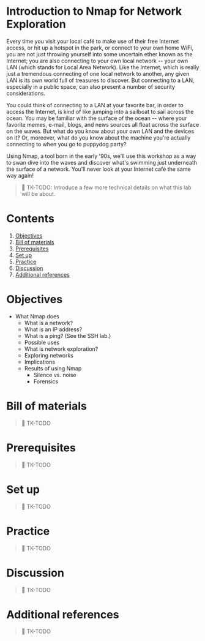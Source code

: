 # Introduction to Nmap for Network Exploration

Every time you visit your local café to make use of their free Internet access, or hit up a hotspot in the park, or connect to your own home WiFi, you are not just throwing yourself into some uncertain ether known as the Internet; you are also connecting to your own local network -- your own LAN (which stands for Local Area Network). Like the Internet, which is really just a tremendous connecting of one local network to another, any given LAN is its own world full of treasures to discover. But connecting to a LAN, especially in a public space, can also present a number of security considerations.

You could think of connecting to a LAN at your favorite bar, in order to access the Internet, is kind of like jumping into a sailboat to sail across the ocean. You may be familiar with the surface of the ocean -- where your favorite memes, e-mail, blogs, and news sources all float across the surface on the waves. But what do you know about your own LAN and the devices on it? Or, moreover, what do you know about the machine you're actually connecting to when you go to puppydog.party?

Using Nmap, a tool born in the early '90s, we'll use this workshop as a way to swan dive into the waves and discover what's swimming just underneath the surface of a network. You'll never look at your Internet café the same way again!

> :construction: TK-TODO: Introduce a few more technical details on what this lab will be about.

# Contents

1. [Objectives](#objectives)
1. [Bill of materials](#bill-of-materials)
1. [Prerequisites](#prerequisites)
1. [Set up](#set-up)
1. [Practice](#practice)
1. [Discussion](#discussion)
1. [Additional references](#additional-references)

# Objectives

* What Nmap does
  * What is a network?
  * What is an IP address?
  * What is a ping?
    (See the SSH lab.)
  * Possible uses
  * What is network exploration?
  * Exploring networks
  * Implications
  * Results of using Nmap
    * Silence vs. noise
    * Forensics

# Bill of materials

> :construction: TK-TODO

# Prerequisites

> :construction: TK-TODO

# Set up

> :construction: TK-TODO

# Practice

> :construction: TK-TODO

# Discussion

> :construction: TK-TODO

# Additional references

> :construction: TK-TODO
